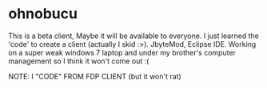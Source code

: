 # ohnobucu
This is a beta client, Maybe it will be available to everyone. I just learned the 'code' to create a client (actually I skid :>).
JbyteMod, Eclipse IDE.
Working on a super weak windows 7 laptop and under my brother's computer management so I think it won't come out :(

NOTE: I "CODE" FROM FDP CLIENT (but it won't rat)
